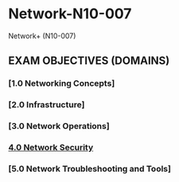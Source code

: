 # Network-N10-007
Network+ (N10-007)

## EXAM OBJECTIVES (DOMAINS)

### [1.0 Networking Concepts]
### [2.0 Infrastructure] 
### [3.0 Network Operations] 
### [4.0 Network Security](4%20-%20Network%20Security.md)
### [5.0 Network Troubleshooting and Tools]
